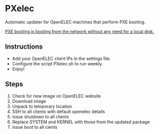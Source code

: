 PXelec
======

Automatic updater for OpenELEC machines that perform PXE booting.

[PXE booting is booting from the network without any need for a local disk.](http://wiki.openelec.tv/index.php/Network_Boot_-_NFS)


## Instructions
- Add your OpenELEC client IPs in the settings file.
- Configure the script PXelec.sh to run weekly.
- Enjoy!

## Steps
1. Check for new image on OpenELEC website
2. Download image
3. Unpack to temporary location
4. SSH to all clients with default openelec details
5. Issue shutdown to all clients
6. Replace SYSTEM and KERNEL with those from the updated package
7. Issue boot to all cients
